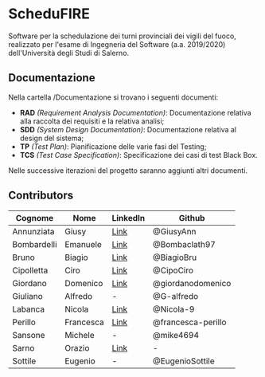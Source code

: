 # ScheduFIRE
Software per la schedulazione dei turni provinciali dei vigili del fuoco, realizzato per l'esame di Ingegneria del Software (a.a. 2019/2020) dell'Università degli Studi di Salerno.
## Documentazione
Nella cartella /Documentazione si trovano i seguenti documenti:
* **RAD** _(Requirement Analysis Documentation)_: Documentazione relativa alla raccolta dei requisiti e la relativa analisi;
* **SDD** _(System Design Documentation)_: Documentazione relativa al design del sistema;
* **TP** _(Test Plan)_: Pianificazione delle varie fasi del Testing;
* **TCS** _(Test Case Specification)_: Specificazione dei casi di test Black Box.  


Nelle successive iterazioni del progetto saranno aggiunti altri documenti.
## Contributors
| Cognome | Nome | LinkedIn | Github |
| ------- | ---- | -------- | ------ |
| Annunziata | Giusy | [Link](http://linkedin.com/in/giusy-annunziata-2b9947195) | @GiusyAnn |
| Bombardelli | Emanuele | [Link](https://www.linkedin.com/in/emanuele-bombardelli-b41853174/) | @Bombaclath97 |
| Bruno | Biagio | [Link](linkedin.com/in/biagio-bruno-843546199) | @BiagioBru |
| Cipolletta | Ciro | [Link](https://www.linkedin.com/in/ciro-cipolletta-b30674189) | @CipoCiro |
| Giordano | Domenico | [Link](https://www.linkedin.com/in/domenico-giordano-6a758718b/) | @giordanodomenico |
| Giuliano | Alfredo | - | @G-alfredo |
| Labanca | Nicola | [Link](https://www.linkedin.com/in/nicola-labanca/) | @Nicola-9 |
| Perillo | Francesca | [Link](https://www.linkedin.com/in/francesca-perillo-671939199/) | @francesca-perillo |
| Sansone | Michele | - | @mike4694 |
| Sarno | Orazio | [Link](https://www.linkedin.com/in/oraziosarno/) | - |
| Sottile | Eugenio | - | @EugenioSottile |
